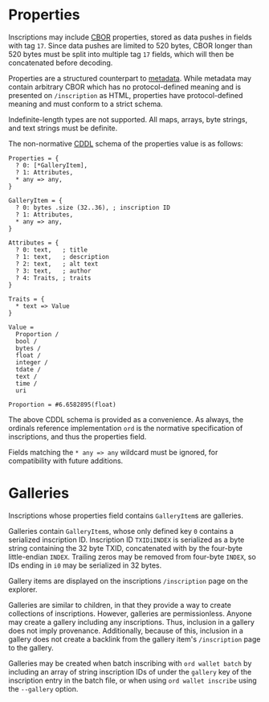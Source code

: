 Properties
==========

Inscriptions may include [CBOR](https://cbor.io/) properties, stored as data
pushes in fields with tag `17`. Since data pushes are limited to 520 bytes,
CBOR longer than 520 bytes must be split into multiple tag `17` fields, which
will then be concatenated before decoding.

Properties are a structured counterpart to [metadata](metadata.md). While
metadata may contain arbitrary CBOR which has no protocol-defined meaning and
is presented on `/inscription` as HTML, properties have protocol-defined
meaning and must conform to a strict schema.

Indefinite-length types are not supported. All maps, arrays, byte strings, and
text strings must be definite.

The non-normative [CDDL](https://datatracker.ietf.org/doc/html/rfc8610) schema
of the properties value is as follows:

```cddl
Properties = {
  ? 0: [*GalleryItem],
  ? 1: Attributes,
  * any => any,
}

GalleryItem = {
  ? 0: bytes .size (32..36), ; inscription ID
  ? 1: Attributes,
  * any => any,
}

Attributes = {
  ? 0: text,   ; title
  ? 1: text,   ; description
  ? 2: text,   ; alt text
  ? 3: text,   ; author
  ? 4: Traits, ; traits
}

Traits = {
  * text => Value
}

Value =
  Proportion /
  bool /
  bytes /
  float /
  integer /
  tdate /
  text /
  time /
  uri

Proportion = #6.6582895(float)
```

The above CDDL schema is provided as a convenience. As always, the ordinals
reference implementation `ord` is the normative specification of inscriptions,
and thus the properties field.

Fields matching the `* any => any` wildcard must be ignored, for compatibility
with future additions.

Galleries
=========

Inscriptions whose properties field contains `GalleryItem`s are galleries.

Galleries contain `GalleryItem`s, whose only defined key `0` contains a
serialized inscription ID. Inscription ID `TXIDiINDEX` is serialized as a byte
string containing the 32 byte TXID, concatenated with by the four-byte
little-endian `INDEX`. Trailing zeros may be removed from four-byte `INDEX`, so
IDs ending in `i0` may be serialized in 32 bytes.

Gallery items are displayed on the inscriptions `/inscription` page on the
explorer.

Galleries are similar to children, in that they provide a way to create
collections of inscriptions. However, galleries are permissionless. Anyone may
create a gallery including any inscriptions. Thus, inclusion in a gallery does
not imply provenance. Additionally, because of this, inclusion in a gallery
does not create a backlink from the gallery item's `/inscription` page to the
gallery.

Galleries may be created when batch inscribing with `ord wallet batch` by
including an array of string inscription IDs of under the `gallery` key of the
inscription entry in the batch file, or when using `ord wallet inscribe` using
the `--gallery` option.
